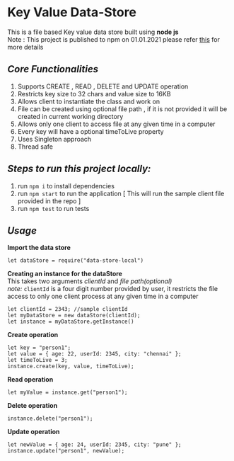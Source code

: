 # Key Value Data-Store   
This is a file based Key value data store built using **node js**    
Note : This project is published to npm on 01.01.2021 please refer [this](https://www.npmjs.com/package/data-store-local) for more details     

## *Core Functionalities*
1. Supports CREATE , READ , DELETE and UPDATE operation   
2. Restricts key size to 32 chars and value size to 16KB   
3. Allows client to instantiate the class and work on   
4. File can be created using optional file path , if it is not provided it will be created in current working directory   
5. Allows only one client to access file at any given time in a computer   
6. Every key will have a optional timeToLive property   
7. Uses Singleton approach   
8. Thread safe   

## *Steps to run this project locally:*
1. run ```npm i``` to install dependencies   
2. run ```npm start``` to run the application [ This will run the sample client file provided in the repo ]    
3. run ```npm test``` to run tests

## *Usage*
**Import the data store**    
```
let dataStore = require("data-store-local")     
```

**Creating an instance for the dataStore**    
This takes two arguments *clientId* and *file path(optional)*    
*note:* `clientId` is a four digit number provided by user, it restricts the file access to only one client process at any given time in a computer    
```
let clientId = 2343; //sample clientId
let myDataStore = new dataStore(clientId);
let instance = myDataStore.getInstance()   
```

**Create operation**    
```
let key = "person1";
let value = { age: 22, userId: 2345, city: "chennai" };
let timeToLive = 3;
instance.create(key, value, timeToLive);
```

**Read operation**
```
let myValue = instance.get("person1");    
```

**Delete operation**
```
instance.delete("person1");   
```

**Update operation**
```
let newValue = { age: 24, userId: 2345, city: "pune" };
instance.update("person1", newValue);
```
